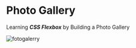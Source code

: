 # Photo Gallery

Learning <strong><em>CSS Flexbox</em></strong> by Building a Photo Gallery


![fotogalerry](https://github.com/pacuino/photoGallery-fCC/assets/45083782/c77af442-cc48-4114-9103-0ab49b0157e6)

